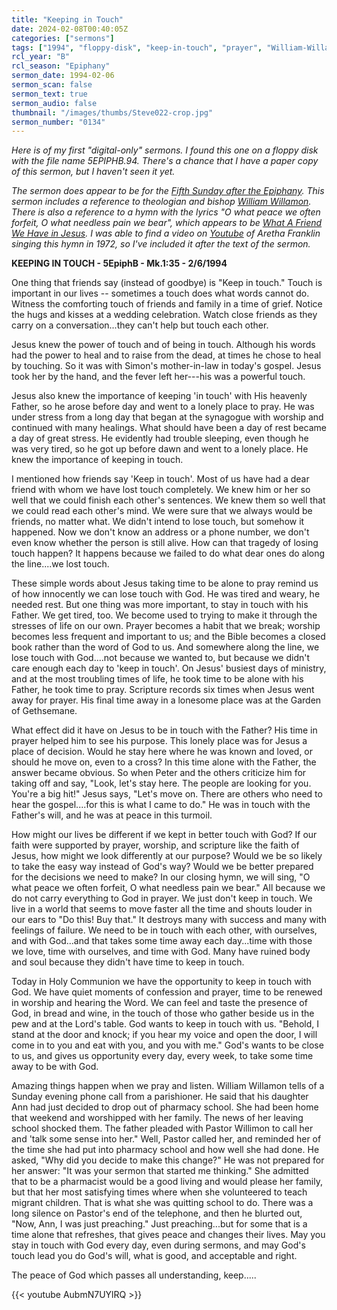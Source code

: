 ```yaml
---
title: "Keeping in Touch"
date: 2024-02-08T00:40:05Z
categories: ["sermons"]
tags: ["1994", "floppy-disk", "keep-in-touch", "prayer", "William-Willamon"]
rcl_year: "B"
rcl_season: "Epiphany"
sermon_date: 1994-02-06
sermon_scan: false
sermon_text: true
sermon_audio: false
thumbnail: "/images/thumbs/Steve022-crop.jpg"
sermon_number: "0134"
---
```


_Here is of my first "digital-only" sermons. I found this one on a floppy disk with the file name 5EPIPHB.94. There's a chance that I have a paper copy of this sermon, but I haven't seen it yet._

<!--more-->

_The sermon does appear to be for the [Fifth Sunday after the Epiphany](https://lectionary.library.vanderbilt.edu/texts.php?id=64). This sermon includes a reference to theologian and bishop [William Willamon](https://en.wikipedia.org/wiki/William_Henry_Willimon). There is also a reference to a hymn with the lyrics "O what peace we often forfeit, O what needless pain we bear", which appears to be [What A Friend We Have in Jesus](https://hymnary.org/text/what_a_friend_we_have_in_jesus_all_our_s). I was able to find a video on [Youtube](https://youtu.be/AubmN7UYlRQ?si=VZ3LRTAJ5wbq_sA2) of Aretha Franklin singing this hymn in 1972, so I've included it after the text of the sermon._

**KEEPING IN TOUCH - 5EpiphB - Mk.1:35 - 2/6/1994**

One thing that friends say (instead of goodbye) is "Keep in touch."  Touch is important in our lives -- sometimes a touch does what words cannot do.  Witness the comforting touch of friends and family in a time of grief.  Notice the hugs and kisses at a wedding celebration.  Watch close friends as they carry on a conversation...they can't help but touch each other.  

Jesus knew the power of touch and of being in touch.  Although his words had the power to heal and to raise from the dead, at times he chose to heal by touching.  So it was with Simon's mother-in-law in today's gospel.  Jesus took her by the hand, and the fever left her---his was a powerful touch.

Jesus also knew the importance of keeping 'in touch' with His heavenly Father, so he arose before day and went to a lonely place to pray.  He was under stress from a long day that began at the synagogue with worship and continued with many healings.  What should have been a day of rest became a day of great stress.  He evidently had trouble sleeping, even though he was very tired, so he got up before dawn and went to a lonely place.  He knew the importance of keeping in touch.

I mentioned how friends say 'Keep in touch'.  Most of us have had a dear friend with whom we have lost touch completely.  We knew him or her so well that we could finish each other's sentences.  We knew them so well that we could read each other's mind.  We were sure that we always would be friends, no matter what.  We didn't intend to lose touch, but somehow it happened.  Now we don't know an address or a phone number, we don't even know whether the person is still alive.  How can that tragedy of losing touch happen?  It happens because we failed to do what dear ones do along the line....we lost touch.

These simple words about Jesus taking time to be alone to pray remind us of how innocently we can lose touch with God. He was tired and weary, he needed rest.  But one thing was more important, to stay in touch with his Father.  We get tired, too. We become used to trying to make it through the stresses of life on our own.  Prayer becomes a habit that we break; worship becomes less frequent and important to us; and the Bible becomes a closed book rather than the word of God to us.  And somewhere along the line, we lose touch with God....not because we wanted to, but because we didn't care enough each day to 'keep in touch'.  On Jesus' busiest days of ministry, and at the most troubling times of life, he took time to be alone with his Father, he took time to pray.  Scripture records six times when Jesus went away for prayer.  His final time away in a lonesome place was at the Garden of Gethsemane.

What effect did it have on Jesus to be in touch with the Father?  His time in prayer helped him to see his purpose.  This lonely place was for Jesus a place of decision.  Would he stay here where he was known and loved, or should he move on, even to a cross?  In this time alone with the Father, the answer became obvious.  So when Peter and the others criticize him for taking off and say,  "Look, let's stay here.  The people are looking for you. You're a big hit!"  Jesus says, "Let's move on.  There are others who need to hear the gospel....for this is what I came to do."  He was in touch with the Father's will, and he was at peace in this turmoil.

How might our lives be different if we kept in better touch with God?  If our faith were supported by prayer, worship, and scripture like the faith of Jesus, how might we look differently at our purpose?  Would we be so likely to take the easy way instead of God's way?  Would we be better prepared for the decisions we need to make?  In our closing hymn, we will sing, "O what peace we often forfeit, O what needless pain we bear."  All because we do not carry everything to God in prayer.  We just don't keep in touch.  We live in a world that seems to move faster all the time and shouts louder in our ears to "Do this! Buy that."  It destroys many with success and many with feelings of failure.  We need to be in touch with each other, with ourselves, and with God...and that takes some time away each day...time with those we love, time with ourselves, and time with God.  Many have ruined body and soul because they didn't have time to keep in touch.

Today in Holy Communion we have the opportunity to keep in touch with God.  We have quiet moments of confession and prayer, time to be renewed in worship and hearing the Word.  We can feel and taste the presence of God, in bread and wine, in the touch of those who gather beside us in the pew and at the Lord's table.  God wants to keep in touch with us.  "Behold, I stand at the door and knock; if you hear my voice and open the door, I will come in to you and eat with you, and you with me."  God's wants to be close to us, and gives us opportunity every day, every week, to take some time away to be with God.

Amazing things happen when we pray and listen.  William Willamon tells of a Sunday evening phone call from a parishioner.  He said that his daughter Ann had just decided to drop out of pharmacy school.  She had been home that weekend and worshipped  with her family.  The news of her leaving school shocked them.  The father pleaded with Pastor Willimon to call her and 'talk some sense into her."  Well, Pastor called her, and reminded her of the time she had put into pharmacy school and how well she had done. He asked, "Why did you decide to make this change?"  He was not prepared for her answer: "It was your sermon that started me thinking."  She admitted that to be a pharmacist would be a good living and would please her family, but that her most satisfying times where when she volunteered to teach migrant children. That is what she was quitting school to do.  There was a long silence on Pastor's end of the telephone, and then he blurted out, "Now, Ann, I was just preaching."  Just preaching...but for some that is a time alone that refreshes, that gives peace and changes their lives.  May you stay in touch with God every day, even during sermons, and may God's touch lead you do God's will, what is good, and acceptable and right.

The peace of God which passes all understanding, keep.....

{{< youtube AubmN7UYlRQ >}}